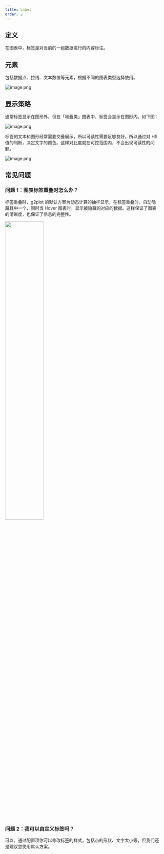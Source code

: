```yaml
---
title: Label
order: 2
---
```


## 定义

在图表中，标签是对当前的一组数据进行的内容标注。

## 元素

包括数据点、拉线、文本数值等元素，根据不同的图表类型选择使用。

![image.png](https://gw.alipayobjects.com/mdn/rms_a8a5bf/afts/img/A*48m4QpCnyp8AAAAAAAAAAAAAARQnAQ#align=left&display=inline&height=309&name=image.png&originHeight=618&originWidth=2190&size=85460&status=done&width=1095)

## 显示策略

通常标签显示在图形外，但在「堆叠类」图表中，标签会显示在图形内。如下图：

![image.png](https://gw.alipayobjects.com/mdn/rms_a8a5bf/afts/img/A*_mkHQKT8bogAAAAAAAAAAAAAARQnAQ#align=left&display=inline&height=262&name=image.png&originHeight=716&originWidth=1030&size=51288&status=done&width=377)

标签的文本和图形经常需要交叠展示，所以可读性需要足够良好，所以通过对 HS 值的判断，决定文字的颜色。这样对比度就在可控范围内，不会出现可读性的问题。

![image.png](https://gw.alipayobjects.com/mdn/rms_a8a5bf/afts/img/A*yTziRrxxIgwAAAAAAAAAAAAAARQnAQ#align=left&display=inline&height=318&name=image.png&originHeight=636&originWidth=500&size=44263&status=done&width=250)

## 常见问题

### 问题 1：图表标签重叠时怎么办？

标签重叠时，g2plot 的默认方案为动态计算的抽样显示，在标签重叠时，自动隐藏其中一个，同时当 Hover 图表时，显示被隐藏的对应的数据。这样保证了图表的清晰度，也保证了信息的完整性。

 <img src="https://gw.alipayobjects.com/mdn/rms_a8a5bf/afts/img/A*yxjZRbvQ7j0AAAAAAAAAAAAAARQnAQ#align=left&display=inline&height=250&name=%E6%A0%87%E7%AD%BE%E8%87%AA%E9%80%82%E5%BA%94.gif&originHeight=797&originWidth=825&size=935159&status=done&width=259" width="50%">

### 问题 2：我可以自定义标签吗？

可以，通过配置项你可以修改标签的样式，包括点的形状、文字大小等，但我们还是建议您使用默认方案。

